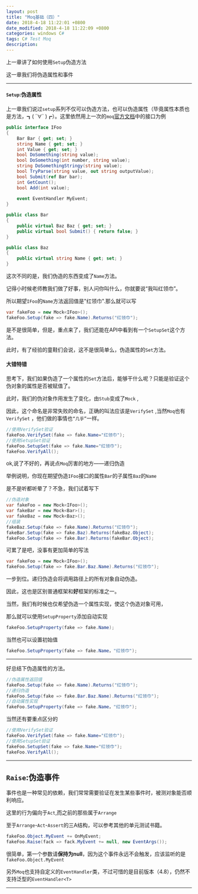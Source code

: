 ```yaml
---
layout: post
title: "Moq基础（四）"
date: 2018-4-18 11:22:01 +0800
date_modified: 2018-4-18 11:22:09 +0800
categories: windows C#
tags: C# Test Moq
description: 
---
```


上一章讲了如何使用`Setup`伪造方法

这一章我们将伪造属性和事件

-----

#### `Setup`:伪造属性

上一章我们说过`setup`系列不仅可以伪造方法，也可以伪造属性（毕竟属性本质也是方法，┓( ´∀\` )┏）。这里依然用上一次的`moq`[官方文档](https://github.com/Moq/moq4/wiki/Quickstart)中的接口为例

```c#
public interface IFoo
{
    Bar Bar { get; set; }
    string Name { get; set; }
    int Value { get; set; }
    bool DoSomething(string value);
    bool DoSomething(int number, string value);
    string DoSomethingStringy(string value);
    bool TryParse(string value, out string outputValue);
    bool Submit(ref Bar bar);
    int GetCount();
    bool Add(int value);
    
    event EventHandler MyEvent; 
}

public class Bar 
{
    public virtual Baz Baz { get; set; }
    public virtual bool Submit() { return false; }
}

public class Baz
{
    public virtual string Name { get; set; }
}

```

这次不同的是，我们伪造的东西变成了`Name`方法。

记得小时候老师教我们做了好事，别人问你叫什么，你就要说“我叫红领巾”。

所以期望`IFoo`的`Name`方法返回值是"红领巾".那么就可以写

```c#
var fakeFoo = new Mock<IFoo>();
fakeFoo.Setup(fake => fake.Name).Returns("红领巾");
```

是不是很简单，但是，重点来了，我们还能在API中看到有一个`SetupSet`这个方法。

此时，有了经验的童鞋们会说，这不是很简单么，伪造属性的`Set`方法。

#### **大错特错**

思考下，我们如果伪造了一个属性的`Set`方法后，能够干什么呢？只能是验证这个伪对象的属性是否被赋值了。

此时，我们的伪对象作用发生了变化，由`Stub`变成了`Mock` ,

因此，这个命名是非常失败的命名，正确的叫法应该是`VerifySet` ,当然`Moq`也有`VerifySet` ，他们做的事情也`“几乎”`一样。

```c#
//使用VerifySet验证
fakeFoo.VerifySet(fake => fake.Name="红领巾");
//使用SetupSet验证
fakeFoo.SetupSet(fake => fake.Name="红领巾");
fakeFoo.VerifyAll();
```

ok,说了不好的，再说点`Moq`厉害的地方——递归伪造

举例说明，你现在期望伪造`IFoo`接口的属性`Bar`的子属性`Baz`的`Name`

是不是听都听晕了？不急，我们试着写下

```c#
//伪造对象
var fakeFoo = new Mock<IFoo>();
var fakeBar = new Mock<Bar>();
var fakeBaz = new Mock<Baz>();
//组装
fakeBaz.Setup(fake => fake.Name).Returns("红领巾");
fakeBar.Setup(fake => fake.Baz).Returns(fakeBaz.Object);
fakeFoo.Setup(fake => fake.Bar).Returns(fakeBar.Object);
```

可累了是吧，没事有更加简单的写法

```c#
var fakeFoo = new Mock<IFoo>();
fakeFoo.Setup(fake => fake.Bar.Baz.Name).Returns("红领巾");
```

一步到位。递归伪造会将调用路径上的所有对象自动伪造。

因此，这也是区别普通框架和**好**框架的标准之一。

当然，我们有时候也仅希望伪造一个属性实现，使这个伪造对象可用，

那么就可以使用`SetupProperty`添加自动实现

```c#
fakeFoo.SetupProperty(fake => fake.Name);
```

当然也可以设置初始值

```c#
fakeFoo.SetupProperty(fake => fake.Name，"红领巾");
```

---

好总结下伪造属性的方法。

```c#
//伪造属性返回值
fakeFoo.Setup(fake => fake.Name).Returns("红领巾");
//递归伪造
fakeFoo.Setup(fake => fake.Bar.Baz.Name).Returns("红领巾");
//自动属性实现
fakeFoo.SetupProperty(fake => fake.Name，"红领巾");
```

当然还有要重点区分的

```c#
//使用VerifySet验证
fakeFoo.VerifySet(fake => fake.Name="红领巾");
//使用SetupSet验证
fakeFoo.SetupSet(fake => fake.Name="红领巾");
fakeFoo.VerifyAll();
```





---

## `Raise`:伪造事件

事件也是一种常见的依赖，我们常常需要验证在发生某些事件时，被测对象能否顺利响应。

这里的行为偏向于`Act`,而之前的那些属于`Arrange`

至于`Arrange`-`Act`-`Assert`的三A结构，可以参考其他的单元测试书籍。

```c#
fakeFoo.Object.MyEvent += OnMyEvent;
fakeFoo.Raise(fack => fack.MyEvent += null, new EventArgs());
```

很简单，第一个参数请**保持为null**，因为这个事件永远不会触发，应该监听的是`fakeFoo.Object.MyEvent`

另外`Moq`也支持自定义的`EventHandler`类，不过可惜的是目前版本（4.8），仍然不支持泛型的`EventHandler<T>`

---



